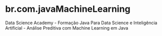 # br.com.javaMachineLearning
Data Science Academy - Formação Java Para Data Science e Inteligência Artificial - Análise Preditiva com Machine Learning em Java

